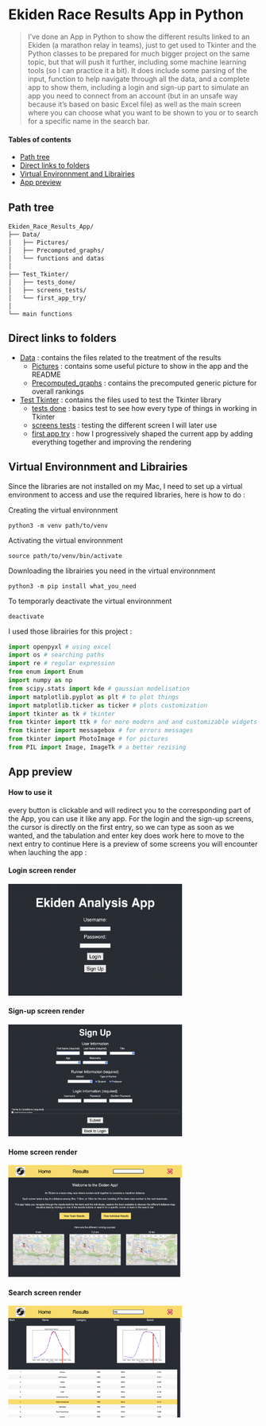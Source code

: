 # Ekiden Race Results App in Python  
> I’ve done an App in Python to show the different results linked to an Ekiden (a marathon relay in teams), just to get used to Tkinter and the Python classes to be prepared for much bigger project on the same topic, but that will push it further, including some machine learning tools (so I can practice it a bit). It does include some parsing of the input, function to help navigate through all the data, and a complete app to show them, including a login and sign-up part to simulate an app you need to connect from an account (but in an unsafe way because it’s based on basic Excel file) as well as the main screen where you can choose what you want to be shown to you or to search for a specific name in the search bar.


#### Tables of contents
* [Path tree](#path-tree)
* [Direct links to folders](#direct-links-to-folders)  
* [Virtual Environnment and Librairies](#virtual-environnment-and-librairies)  
* [App preview](#app-preview)


## Path tree
```
Ekiden_Race_Results_App/
├── Data/
│   ├── Pictures/              
│   ├── Precomputed_graphs/    
│   └── functions and datas
│
├── Test_Tkinter/
│   ├── tests_done/           
│   ├── screens_tests/         
│   └── first_app_try/         
│
└── main functions             
```


## Direct links to folders 
* [Data](./Data/) : contains the files related to the treatment of the results 
    * [Pictures](./Data/Pictures/) : contains some useful picture to show in the app and the README
    * [Precomputed_graphs](./Data/Precomputed_graphs/) : contains the precomputed generic picture for overall rankings
* [Test Tkinter](./Test_Tkinter/) : contains the files used to test the Tkinter library
    * [tests done](./Test_Tkinter/tests_done/) : basics test to see how every type of things in working in Tkinter 
    * [screens tests](./Test_Tkinter/screens_tests/) : testing the different screen I will later use 
    * [first app try](./Test_Tkinter/first_app_try/) : how I progressively shaped the current app by adding everything together and improving the rendering


## Virtual Environnment and Librairies
Since the libraries are not installed on my Mac, I need to set up a virtual environment to access and use the required libraries, here is how to do :

Creating the virtual environnment
```
python3 -m venv path/to/venv
```
Activating the virtual environnment
```
source path/to/venv/bin/activate
```
Downloading the librairies you need in the virtual environnment
```
python3 -m pip install what_you_need
```
To temporarly deactivate the virtual environnment
```
deactivate 
```

I used those librairies for this project : 
```py
import openpyxl # using excel 
import os # searching paths
import re # regular expression
from enum import Enum
import numpy as np
from scipy.stats import kde # gaussian modelisation
import matplotlib.pyplot as plt # to plot things
import matplotlib.ticker as ticker # plots customization
import tkinter as tk # tkinter 
from tkinter import ttk # for more modern and and customizable widgets 
from tkinter import messagebox # for errors messages
from tkinter import PhotoImage # for pictures 
from PIL import Image, ImageTk # a better rezising
```


## App preview 
#### How to use it
every button is clickable and will redirect you to the corresponding part of the App, you can use it like any app. For the login and the sign-up screens, the cursor is directly on the first entry, so we can type as soon as we wanted, and the tabulation and enter key does work here to move to the next entry to continue
Here is a preview of some screens you will encounter when lauching the app : 

#### Login screen render
<img src="./Data/Pictures/login_screen_render.png" alt="login_screen_render" width="350" height="225"/>

#### Sign-up screen render
<img src="./Data/Pictures/signup_screen_render.png" alt="signup_screen_render" width="350" height="225"/>

#### Home screen render
<img src="./Data/Pictures/home_app_screen_render.png" alt="home_app_screen_render" width="350" height="225"/>

#### Search screen render
<img src="./Data/Pictures/search_screen_render.png" alt="search_screen_render" width="350" height="225"/>
